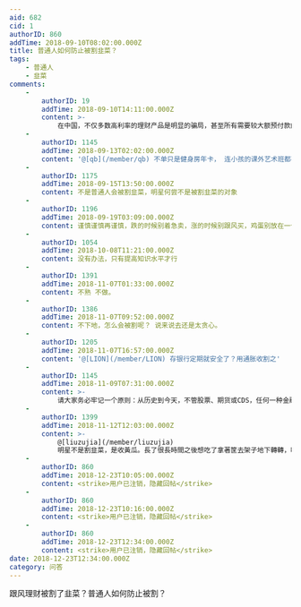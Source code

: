 ```yaml
---
aid: 682
cid: 1
authorID: 860
addTime: 2018-09-10T08:02:00.000Z
title: 普通人如何防止被割韭菜？
tags:
    - 普通人
    - 韭菜
comments:
    -
        authorID: 19
        addTime: 2018-09-10T14:11:00.000Z
        content: >-
            在中国，不仅多数高利率的理财产品是明显的骗局，甚至所有需要较大额预付款的优惠产品或服务也都是骗子套路，比如理发店的年卡、最近爆出的长租房租金实际上是P2P借贷、各种养老会所骗老人预付款后跑路等。。。各种五花八门的割韭菜的手段简直匪夷所思，让人叹为观止！所以，要想不被割，就千万别太相信自己的智商，别以为自己比骗子高明，别贪小便宜就相对安全多了。
    -
        authorID: 1145
        addTime: 2018-09-13T02:02:00.000Z
        content: '@[qb](/member/qb) 不单只是健身房年卡， 连小孩的课外艺术班都有割芹菜的'
    -
        authorID: 1175
        addTime: 2018-09-15T13:50:00.000Z
        content: 不是普通人会被割韭菜，明星何尝不是被割韭菜的对象
    -
        authorID: 1196
        addTime: 2018-09-19T03:09:00.000Z
        content: 谨慎谨慎再谨慎，跌的时候别着急卖，涨的时候别跟风买，鸡蛋别放在一个篮子里面。
    -
        authorID: 1054
        addTime: 2018-10-08T11:21:00.000Z
        content: 没有办法，只有提高知识水平才行
    -
        authorID: 1391
        addTime: 2018-11-07T01:33:00.000Z
        content: 不熟 不做。
    -
        authorID: 1386
        addTime: 2018-11-07T09:52:00.000Z
        content: 不下地，怎么会被割呢？ 说来说去还是太贪心。
    -
        authorID: 1205
        addTime: 2018-11-07T16:57:00.000Z
        content: '@[LION](/member/LION) 存银行定期就安全了？用通胀收割之'
    -
        authorID: 1145
        addTime: 2018-11-09T07:31:00.000Z
        content: >-
            请大家务必牢记一个原则：从历史到今天，不管股票、期货或CDS，任何一种金融产品的发明，都是为了将风险转移给更多的人，转移给普通人！！！！！！！！！！！！！！
    -
        authorID: 1399
        addTime: 2018-11-12T12:03:00.000Z
        content: >-
            @[liuzujia](/member/liuzujia)
            明星不是割韭菜，是收黃瓜。長了很長時間之後想吃了拿著筐去架子地下轉轉，哐哐哐收一籃子回來
    -
        authorID: 860
        addTime: 2018-12-23T10:05:00.000Z
        content: <strike>用户已注销，隐藏回帖</strike>
    -
        authorID: 860
        addTime: 2018-12-23T10:16:00.000Z
        content: <strike>用户已注销，隐藏回帖</strike>
    -
        authorID: 860
        addTime: 2018-12-23T12:34:00.000Z
        content: <strike>用户已注销，隐藏回帖</strike>
date: 2018-12-23T12:34:00.000Z
category: 问答
---
```


跟风理财被割了韭菜？普通人如何防止被割？
